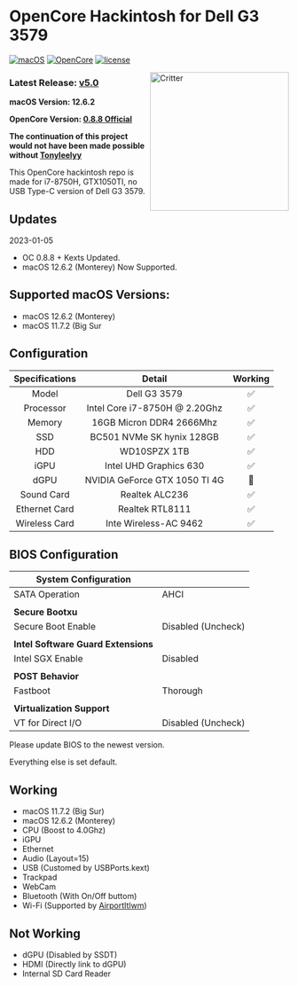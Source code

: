 # OpenCore Hackintosh for Dell G3 3579

[![macOS](https://img.shields.io/badge/macOS-12.6.2-green)](https://www.apple.com.cn/macos/big-sur-preview/)
[![OpenCore](https://img.shields.io/badge/OpenCore-0.8.8-9cf)](https://github.com/acidanthera/OpenCorePkg)
[![license](https://img.shields.io/badge/license-Anti%20996-blue.svg)](https://github.com/996icu/996.ICU/blob/master/LICENSE)

<img align="right" src="https://upload.wikimedia.org/wikipedia/commons/c/c8/MacOS_Monterey_logo.png" alt="Critter" width="250">

### Latest Release: [v5.0](https://github.com/MafioLive/OpenCore-Hackintosh-Dell-G3-3579/archive/refs/heads/master.zip)

**macOS Version: 12.6.2**

**OpenCore Version: [0.8.8 Official](https://github.com/acidanthera/OpenCorePkg/releases/tag/0.8.8)**

**The continuation of this project would not have been made possible without [Tonyleelyy](https://www.github.com/tonyleelyy)**

This OpenCore hackintosh repo is made for i7-8750H, GTX1050TI, no USB Type-C version of Dell G3 3579.


## Updates

2023-01-05

  - OC 0.8.8 + Kexts Updated.
  - macOS 12.6.2 (Monterey) Now Supported.

## Supported macOS Versions:

  - macOS 12.6.2 (Monterey)
  - macOS 11.7.2 (Big Sur

## Configuration

| Specifications | Detail | Working |
| :------------: | :------: | :--------: |
| Model | Dell G3 3579 | ✅ |
| Processor | Intel Core i7-8750H @ 2.20Ghz | ✅ |
| Memory | 16GB Micron DDR4 2666Mhz | ✅ |
| SSD | BC501 NVMe SK hynix 128GB | ✅ |
| HDD | WD10SPZX 1TB | ✅ |
| iGPU | Intel UHD Graphics 630 | ✅ |
| dGPU | NVIDIA GeForce GTX 1050 TI 4G | 🚫 |
| Sound Card | Realtek ALC236 | ✅ |
| Ethernet Card | Realtek RTL8111 | ✅ |
| Wireless Card | Inte Wireless-AC 9462 | ✅ |

## BIOS Configuration

| **System Configuration** |      |
| ------- | ---|
| SATA Operation       | AHCI |
|                      |      |
| **Secure Bootxu**   |      |
| Secure Boot Enable   | Disabled (Uncheck) |
|  |                    |
| **Intel Software Guard Extensions** |                    |
| Intel SGX Enable | Disabled           |
|  |                    |
| **POST Behavior** |                    |
| Fastboot | Thorough           |
|  |                    |
| **Virtualization Support** |                    |
| VT for Direct I/O | Disabled (Uncheck) |

Please update BIOS to the newest version.

Everything else is set default.

## Working

- macOS 11.7.2 (Big Sur)
- macOS 12.6.2 (Monterey)
- CPU (Boost to 4.0Ghz)
- iGPU
- Ethernet
- Audio (Layout=15)
- USB (Customed by USBPorts.kext)
- Trackpad
- WebCam
- Bluetooth (With On/Off buttom)
- Wi-Fi (Supported by [AirportItlwm](http://bbs.pcbeta.com/viewthread-1848662-1-1.html))

## Not Working

- dGPU (Disabled by SSDT)
- HDMI (Directly link to dGPU)
- Internal SD Card Reader
